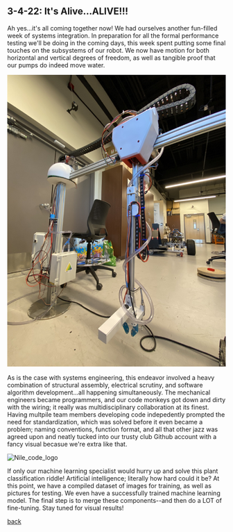 ## 3-4-22: It's Alive...ALIVE!!!

Ah yes...it's all coming together now! We had ourselves another fun-filled week of systems integration. In preparation for all the formal performance testing we'll be doing in the coming days, this week spent putting some final touches on the subsystems of our robot. We now have motion for both horizontal and vertical degrees of freedom, as well as tangible proof that our pumps do indeed move water.

![Nile_Robot_Pose](./../assets/nile_robot_epic.png)

As is the case with systems engineering, this endeavor involved a heavy combination of structural assembly, electrical scrutiny, and software algorithm development...all happening simultaneously. The mechanical engineers became programmers, and our code monkeys got down and dirty with the wiring; it really was multidisciplinary collaboration at its finest. Having multpile team members developing code indepedently prompted the need for standardization, which was solved before it even became a problem; naming conventions, function format, and all that other jazz was agreed upon and neatly tucked into our trusty club Github account with a fancy visual becasue we're extra like that.

![Nile_code_logo](./../assets/nile_code_logo.png)

If only our machine learning specialist would hurry up and solve this plant classification riddle! Artificial intelligence; literally how hard could it be? At this point, we have a compiled dataset of images for training, as well as pictures for testing. We even have a successfully trained machine learning model. The final step is to merge these components--and then do a LOT of fine-tuning. Stay tuned for visual results!

[back](./..)
